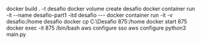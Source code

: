 docker build . -t desafio
docker volume create desafio
docker container run -it --name desafio-part1 -itd desafio ---  docker container run -it -v desafio:/home desafio
docker cp C:\Desafio 875:/home 
docker start 875
docker exec -it 875 /bin/bash
aws configure sso
aws configure
python3 main.py